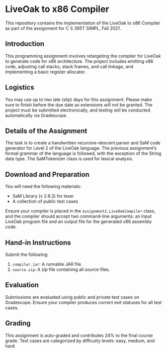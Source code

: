 
# LiveOak to x86 Compiler

This repository contains the implementation of the LiveOak to x86 Compiler as part of the assignment for C S 395T SIMPL, Fall 2021.

## Introduction

This programming assignment involves retargeting the compiler for LiveOak to generate code for x86 architecture. The project includes emitting x86 code, adjusting call stacks, stack frames, and call linkage, and implementing a basic register allocator.

## Logistics

You may use up to two late (slip) days for this assignment. Please make sure to finish before the due date as extensions will not be granted. The project must be submitted electronically, and testing will be conducted automatically via Gradescope.

## Details of the Assignment

The task is to create a handwritten recursive-descent parser and SaM code generator for Level 2 of the LiveOak language. The previous assignment’s formal grammar of the language is followed, with the exception of the String data type. The SaMTokenizer class is used for lexical analysis.

## Download and Preparation

You will need the following materials:
- SaM Library (v 2.6.3) for lexer
- A collection of public test cases

Ensure your compiler is placed in the `assignment2.LiveOakCompiler` class, and the compiler should accept two command-line arguments: an input LiveOak program file and an output file for the generated x86 assembly code.

## Hand-in Instructions

Submit the following:
1. `compiler.jar`: A runnable JAR file.
2. `source.zip`: A zip file containing all source files.

## Evaluation

Submissions are evaluated using public and private test cases on Gradescope. Ensure your compiler produces correct exit statuses for all test cases.

## Grading

This assignment is auto-graded and contributes 24% to the final course grade. Test cases are categorized by difficulty levels: easy, medium, and hard.
